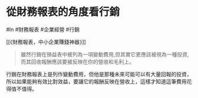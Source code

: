 # 從財務報表的角度看行銷
#ln #財務報表 #企業經營 #行銷

[[《財務報表，中小企業賺錢神器》]]

> 雖然行銷在損益表中被列為一項變動費用,但其實它更應該被視為一種投資,而其回收報酬應該要被反映在你的營收和毛利上。 

行銷在財務報表上是列作變動費用，但他是那種未來可能可以有大量回報的投資，所以如果能夠有效比對效益，要讓它的報酬反映在營收上，這樣才知道這筆費用花得值不值得。
